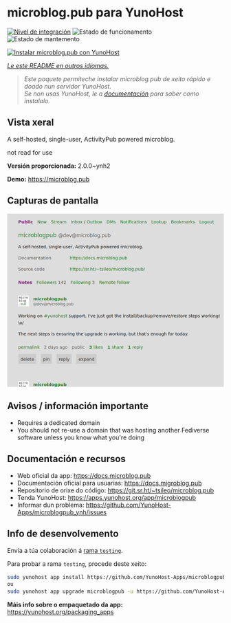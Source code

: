 <!--
NOTA: Este README foi creado automáticamente por <https://github.com/YunoHost/apps/tree/master/tools/readme_generator>
NON debe editarse manualmente.
-->

# microblog.pub para YunoHost

[![Nivel de integración](https://dash.yunohost.org/integration/microblogpub.svg)](https://dash.yunohost.org/appci/app/microblogpub) ![Estado de funcionamento](https://ci-apps.yunohost.org/ci/badges/microblogpub.status.svg) ![Estado de mantemento](https://ci-apps.yunohost.org/ci/badges/microblogpub.maintain.svg)

[![Instalar microblog.pub con YunoHost](https://install-app.yunohost.org/install-with-yunohost.svg)](https://install-app.yunohost.org/?app=microblogpub)

*[Le este README en outros idiomas.](./ALL_README.md)*

> *Este paquete permíteche instalar microblog.pub de xeito rápido e doado nun servidor YunoHost.*  
> *Se non usas YunoHost, le a [documentación](https://yunohost.org/install) para saber como instalalo.*

## Vista xeral

A self-hosted, single-user, ActivityPub powered microblog.

not read for use


**Versión proporcionada:** 2.0.0~ynh2

**Demo:** <https://microblog.pub>

## Capturas de pantalla

![Captura de pantalla de microblog.pub](./doc/screenshots/microblogpub_demo.png)

## Avisos / información importante

* Requires a dedicated domain
* You should not re-use a domain that was hosting another Fediverse software unless you know what you're doing

## Documentación e recursos

- Web oficial da app: <https://docs.microblog.pub>
- Documentación oficial para usuarias: <https://docs.migroblog.pub>
- Repositorio de orixe do código: <https://git.sr.ht/~tsileo/microblog.pub>
- Tenda YunoHost: <https://apps.yunohost.org/app/microblogpub>
- Informar dun problema: <https://github.com/YunoHost-Apps/microblogpub_ynh/issues>

## Info de desenvolvemento

Envía a túa colaboración á [rama `testing`](https://github.com/YunoHost-Apps/microblogpub_ynh/tree/testing).

Para probar a rama `testing`, procede deste xeito:

```bash
sudo yunohost app install https://github.com/YunoHost-Apps/microblogpub_ynh/tree/testing --debug
ou
sudo yunohost app upgrade microblogpub -u https://github.com/YunoHost-Apps/microblogpub_ynh/tree/testing --debug
```

**Máis info sobre o empaquetado da app:** <https://yunohost.org/packaging_apps>
